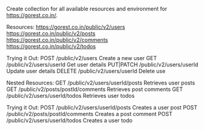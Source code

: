 Create collection for all available resources and environment for https://gorest.co.in/.

Resources:
https://gorest.co.in/public/v2/users
https://gorest.co.in/public/v2/posts
https://gorest.co.in/public/v2/comments
https://gorest.co.in/public/v2/todos

Trying it Out:
POST /public/v2/users	Create a new user
GET /public/v2/users/userId	Get user details
PUT|PATCH /public/v2/users/userId	Update user details
DELETE /public/v2/users/userId	Delete use

Nested Resources:
GET /public/v2/users/userId/posts	Retrieves user posts
GET /public/v2/posts/postId/comments	Retrieves post comments
GET /public/v2/users/userId/todos	Retrieves user todos

Trying it Out:
POST /public/v2/users/userId/posts	Creates a user post
POST /public/v2/posts/postId/comments	Creates a post comment
POST /public/v2/users/userId/todos	Creates a user todo
